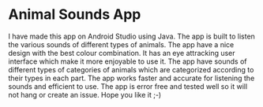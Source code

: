 # Animal Sounds App
I have made this app on Android Studio using Java.
The app is built to listen the various sounds of different types of animals. The app have a nice design with the best colour combination. It has an eye attracking user interface which make it more enjoyable to use it. The app have sounds of different types of categories of animals which are categorized according to their types in each part. The app works faster and accurate for listening the sounds and efficient to use. The app is error free and tested well so it will not hang or create an issue. Hope you like it ;-)
